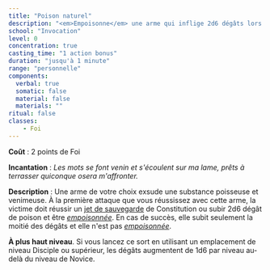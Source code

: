 ```yaml
---
title: "Poison naturel"
description: "<em>Empoisonne</em> une arme qui inflige 2d6 dégâts lors de sa prochaine attaque."
school: "Invocation"
level: 0
concentration: true
casting_time: "1 action bonus"
duration: "jusqu'à 1 minute"
range: "personnelle"
components:
  verbal: true
  somatic: false
  material: false
  materials: ""
ritual: false
classes:
    - Foi
---
```

**Coût** : 2 points de Foi  

**Incantation** : *Les mots se font venin et s'écoulent sur ma lame, prêts à terrasser quiconque osera m'affronter.*    

**Description** : Une arme de votre choix exsude une substance poisseuse et venimeuse. À la première attaque que vous réussissez avec cette arme, la victime doit réussir un [jet de sauvegarde](/utiliser-les-caracteristiques/#jets-de-sauvegarde) de Constitution ou subir 2d6 dégât de poison et être [_empoisonnée_](/gerer-la-sante-du-personnage/#empoisonne). En cas de succès, elle subit seulement la moitié des dégâts et elle n'est pas [_empoisonnée_](/gerer-la-sante-du-personnage/#empoisonne).

**À plus haut niveau**. Si vous lancez ce sort en utilisant un emplacement de niveau Disciple ou supérieur, les dégâts augmentent de 1d6 par niveau au-delà du niveau de Novice.  
